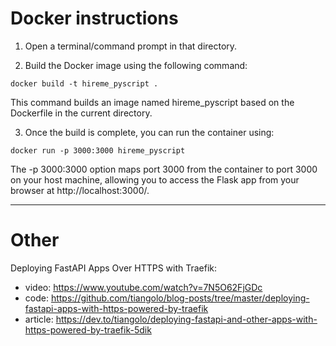 # Docker instructions

1. Open a terminal/command prompt in that directory.

2. Build the Docker image using the following command:

```docker build -t hireme_pyscript .```

This command builds an image named hireme_pyscript based on the Dockerfile in the current directory.

3. Once the build is complete, you can run the container using:

```docker run -p 3000:3000 hireme_pyscript```

The -p 3000:3000 option maps port 3000 from the container to port 3000 on your host machine, allowing you to access the Flask app from your browser at http://localhost:3000/.

-------

# Other
Deploying FastAPI Apps Over HTTPS with Traefik:
- video: https://www.youtube.com/watch?v=7N5O62FjGDc
- code: https://github.com/tiangolo/blog-posts/tree/master/deploying-fastapi-apps-with-https-powered-by-traefik
- article: https://dev.to/tiangolo/deploying-fastapi-and-other-apps-with-https-powered-by-traefik-5dik

